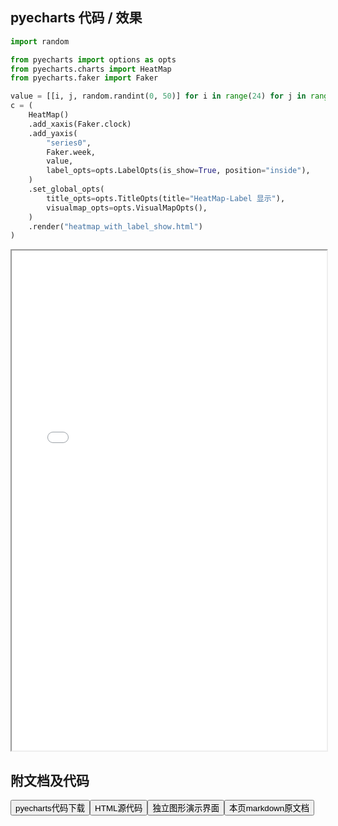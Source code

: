 
## pyecharts 代码 / 效果

```python
import random

from pyecharts import options as opts
from pyecharts.charts import HeatMap
from pyecharts.faker import Faker

value = [[i, j, random.randint(0, 50)] for i in range(24) for j in range(7)]
c = (
    HeatMap()
    .add_xaxis(Faker.clock)
    .add_yaxis(
        "series0",
        Faker.week,
        value,
        label_opts=opts.LabelOpts(is_show=True, position="inside"),
    )
    .set_global_opts(
        title_opts=opts.TitleOpts(title="HeatMap-Label 显示"),
        visualmap_opts=opts.VisualMapOpts(),
    )
    .render("heatmap_with_label_show.html")
)

```

<iframe width="100%" height="800px" src="/pyecharts/Heatmap/heatmap_with_label_show.html"></iframe>

## 附文档及代码

<a href="https://cdn.jsdelivr.net/gh/wfy-belief/python/docs/pyecharts/Heatmap/heatmap_with_label_show.py"><button class="mybutton">pyecharts代码下载</button></a><a href="https://cdn.jsdelivr.net/gh/wfy-belief/python/docs/pyecharts/Heatmap/heatmap_with_label_show.html"><button class="mybutton">HTML源代码</button></a><a href="https://python.wfyblog.cn/pyecharts/Heatmap/heatmap_with_label_show.html"><button class="mybutton">独立图形演示界面</button></a><a href="https://cdn.jsdelivr.net/gh/wfy-belief/python/docs/pyecharts/Heatmap/heatmap_with_label_show.md"><button class="mybutton">本页markdown原文档</button></a>